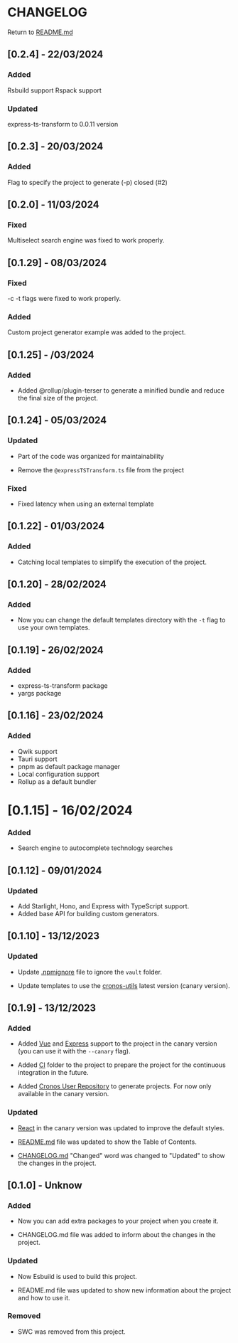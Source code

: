 # CHANGELOG

Return to [README.md](../../README.md)

## [0.2.4] - 22/03/2024

### Added

Rsbuild support
Rspack support

### Updated

express-ts-transform to 0.0.11 version

## [0.2.3] - 20/03/2024

### Added

Flag to specify the project to generate (-p) closed (#2)

## [0.2.0] - 11/03/2024

### Fixed

Multiselect search engine was fixed to work properly.

## [0.1.29] - 08/03/2024

### Fixed

-c -t flags were fixed to work properly.

### Added

Custom project generator example was added to the project.

## [0.1.25] - /03/2024

### Added

- Added @rollup/plugin-terser to generate a minified bundle and reduce the final size of the project.

## [0.1.24] - 05/03/2024

### Updated

- Part of the code was organized for maintainability

- Remove the `@expressTSTransform.ts` file from the project

### Fixed

- Fixed latency when using an external template

## [0.1.22] - 01/03/2024

### Added

- Catching local templates to simplify the execution of the project.

## [0.1.20] - 28/02/2024

### Added

- Now you can change the default templates directory with the `-t` flag to use your own templates.

## [0.1.19] - 26/02/2024

### Added

- express-ts-transform package
- yargs package

## [0.1.16] - 23/02/2024

### Added

- Qwik support
- Tauri support
- pnpm as default package manager
- Local configuration support
- Rollup as a default bundler

###

# [0.1.15] - 16/02/2024

### Added

- Search engine to autocomplete technology searches

## [0.1.12] - 09/01/2024

### Updated

- Add Starlight, Hono, and Express with TypeScript support.
- Added base API for building custom generators.

## [0.1.10] - 13/12/2023

### Updated

- Update [.npmignore](.npmignore) file to ignore the `vault` folder.

- Update templates to use the [cronos-utils](https://github.com/cronos-js/cronos-utils) latest version (canary version).

## [0.1.9] - 13/12/2023

### Added

- Added [Vue](https://vuejs.org/) and [Express](https://expressjs.com/) support to the project in the canary version (you can use it with the `--canary` flag).

- Added [CI](./ci/) folder to the project to prepare the project for the continuous integration in the future.

- Added [Cronos User Repository]() to generate projects.
  For now only available in the canary version.

### Updated

- [React](https://reactjs.org/) in the canary version was updated to improve the default styles.

- [README.md](../../README.md) file was updated to show the Table of Contents.

- [CHANGELOG.md](./CHANGELOG.md) "Changed" word was changed to "Updated" to show the changes in the project.

## [0.1.0] - Unknow

### Added

- Now you can add extra packages to your project when you create it.

- CHANGELOG.md file was added to inform about the changes in the project.

### Updated

- Now Esbuild is used to build this project.

- README.md file was updated to show new information about the project and how to use it.

### Removed

- SWC was removed from this project.
